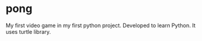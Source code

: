 # pong
My first video game in my first python project. Developed to learn Python. It uses turtle library.

